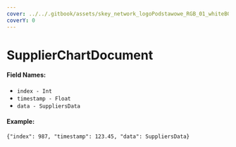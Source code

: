 ```yaml
---
cover: ../../.gitbook/assets/skey_network_logoPodstawowe_RGB_01_whiteBG.png
coverY: 0
---
```


# SupplierChartDocument

#### Field Names:

* `index - Int`
* `timestamp - Float`
* `data - SuppliersData`

#### Example:

`{"index": 987, "timestamp": 123.45, "data": SuppliersData}`
